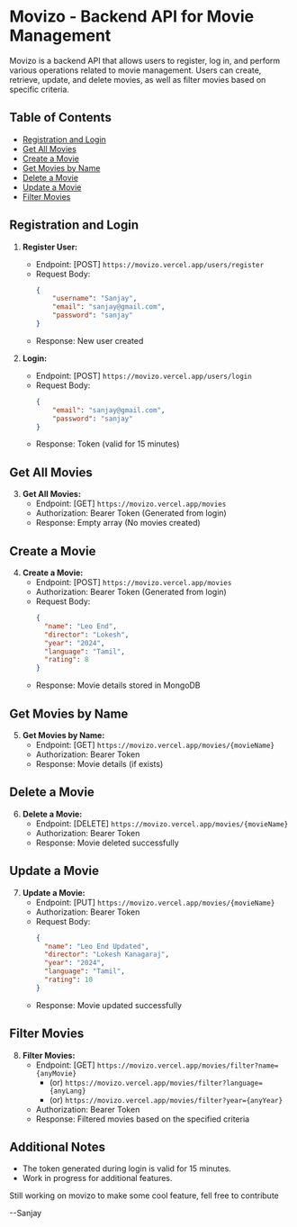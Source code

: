 # Movizo - Backend API for Movie Management

Movizo is a backend API that allows users to register, log in, and perform various operations related to movie management. Users can create, retrieve, update, and delete movies, as well as filter movies based on specific criteria.

## Table of Contents
- [Registration and Login](#registration-and-login)
- [Get All Movies](#get-all-movies)
- [Create a Movie](#create-a-movie)
- [Get Movies by Name](#get-movies-by-name)
- [Delete a Movie](#delete-a-movie)
- [Update a Movie](#update-a-movie)
- [Filter Movies](#filter-movies)

## Registration and Login

1. **Register User:**
   - Endpoint: [POST] `https://movizo.vercel.app/users/register`
   - Request Body:
     ```json
     {
         "username": "Sanjay",
         "email": "sanjay@gmail.com",
         "password": "sanjay"
     }
     ```
   - Response: New user created

2. **Login:**
   - Endpoint: [POST] `https://movizo.vercel.app/users/login`
   - Request Body:
     ```json
     {
         "email": "sanjay@gmail.com",
         "password": "sanjay"
     }
     ```
   - Response: Token (valid for 15 minutes)

## Get All Movies

3. **Get All Movies:**
   - Endpoint: [GET] `https://movizo.vercel.app/movies`
   - Authorization: Bearer Token (Generated from login)
   - Response: Empty array (No movies created)

## Create a Movie

4. **Create a Movie:**
   - Endpoint: [POST] `https://movizo.vercel.app/movies`
   - Authorization: Bearer Token (Generated from login)
   - Request Body:
     ```json
     {
       "name": "Leo End",
       "director": "Lokesh",
       "year": "2024",
       "language": "Tamil",
       "rating": 8
     }
     ```
   - Response: Movie details stored in MongoDB

## Get Movies by Name

5. **Get Movies by Name:**
   - Endpoint: [GET] `https://movizo.vercel.app/movies/{movieName}`
   - Authorization: Bearer Token
   - Response: Movie details (if exists)

## Delete a Movie

6. **Delete a Movie:**
   - Endpoint: [DELETE] `https://movizo.vercel.app/movies/{movieName}`
   - Authorization: Bearer Token
   - Response: Movie deleted successfully

## Update a Movie

7. **Update a Movie:**
   - Endpoint: [PUT] `https://movizo.vercel.app/movies/{movieName}`
   - Authorization: Bearer Token
   - Request Body:
     ```json
     {
       "name": "Leo End Updated",
       "director": "Lokesh Kanagaraj",
       "year": "2024",
       "language": "Tamil",
       "rating": 10
     }
     ```
   - Response: Movie updated successfully

## Filter Movies

8. **Filter Movies:**
   - Endpoint: [GET] `https://movizo.vercel.app/movies/filter?name={anyMovie}` 
     - (or) `https://movizo.vercel.app/movies/filter?language={anyLang}`
     - (or) `https://movizo.vercel.app/movies/filter?year={anyYear}`
   - Authorization: Bearer Token
   - Response: Filtered movies based on the specified criteria

## Additional Notes
- The token generated during login is valid for 15 minutes.
- Work in progress for additional features.

Still working on movizo to make some cool feature, fell free to contribute

--Sanjay
